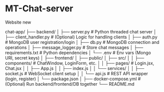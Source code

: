 # MT-Chat-server
Website new 

chat-app/
├── backend/
│   ├── server.py               # Python threaded chat server
│   ├── client_handler.py       # (Optional) Logic for handling clients
│   ├── auth.py                 # MongoDB user registration/login
│   ├── db.py                   # MongoDB connection and operations
│   ├── message_logger.py       # Store chat messages
│   ├── requirements.txt        # Python dependencies
│   └── .env                    # Env vars (Mongo URI, secret keys)
│
├── frontend/
│   ├── public/
│   ├── src/
│   │   ├── components/         # ChatWindow, LoginForm, etc.
│   │   ├── pages/              # Login.jsx, Chat.jsx
│   │   ├── App.js
│   │   ├── index.js
│   │   └── services/
│   │       ├── socket.js       # WebSocket client setup
│   │       └── api.js          # REST API wrapper (login, register)
│   └── package.json
│
├── docker-compose.yml          # (Optional) Run backend/frontend/DB together
└── README.md
